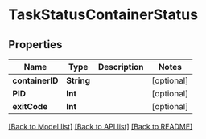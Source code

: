# TaskStatusContainerStatus

## Properties
Name | Type | Description | Notes
------------ | ------------- | ------------- | -------------
**containerID** | **String** |  | [optional] 
**PID** | **Int** |  | [optional] 
**exitCode** | **Int** |  | [optional] 

[[Back to Model list]](../README.md#documentation-for-models) [[Back to API list]](../README.md#documentation-for-api-endpoints) [[Back to README]](../README.md)


